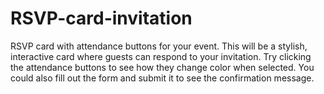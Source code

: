 # RSVP-card-invitation
 RSVP card with attendance buttons for your event. This will be a stylish, interactive card where guests can respond to your invitation.  Try clicking the attendance buttons to see how they change color when selected. You could also fill out the form and submit it to see the confirmation message.
